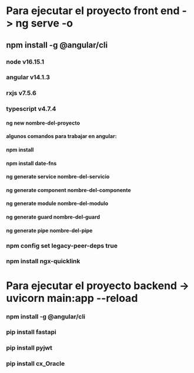 # Para ejecutar el proyecto front end ->  ng serve -o
## npm install -g @angular/cli
### node v16.15.1
### angular v14.1.3
### rxjs v7.5.6
### typescript v4.7.4
#### ng new nombre-del-proyecto

#### algunos comandos para trabajar en angular:

#### npm install

#### npm install date-fns

#### ng generate service nombre-del-servicio

#### ng generate component nombre-del-componente

#### ng generate module nombre-del-modulo

#### ng generate guard nombre-del-guard

#### ng generate pipe nombre-del-pipe


### npm config set legacy-peer-deps true
### npm install ngx-quicklink

# Para ejecutar el proyecto backend -> uvicorn main:app --reload
### npm install -g @angular/cli
### pip install fastapi
### pip install pyjwt
### pip install cx_Oracle

